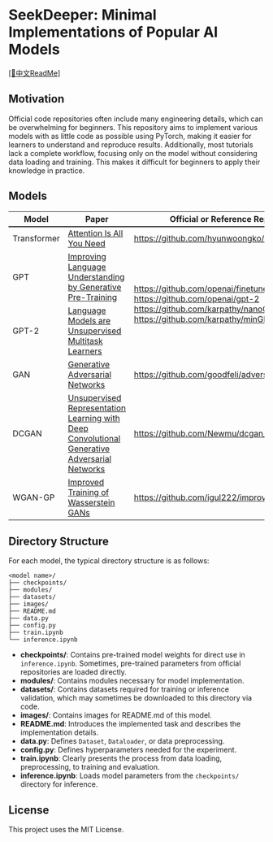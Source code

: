 # SeekDeeper: Minimal Implementations of Popular AI Models
[\[📖中文ReadMe\]](./README_zh.md)

## Motivation
Official code repositories often include many engineering details, which can be overwhelming for beginners. This repository aims to implement various models with as little code as possible using PyTorch, making it easier for learners to understand and reproduce results. Additionally, most tutorials lack a complete workflow, focusing only on the model without considering data loading and training. This makes it difficult for beginners to apply their knowledge in practice.

## Models
<table>
  <thead>
    <tr style="font-weight: bold; border-bottom: 2px solid">
      <th>Model</th>
      <th>Paper</th>
      <th>Official or Reference Repository</th>
    </tr>
  </thead>
  <tbody>
    <tr>
      <td>Transformer</td>
      <td><a href="https://arxiv.org/abs/1706.03762">Attention Is All You Need</a></td>
      <td><a href="https://github.com/hyunwoongko/transformer">https://github.com/hyunwoongko/transformer</a></td>
    </tr>
    <tr>
      <td>GPT</td>
      <td><a href="https://cdn.openai.com/research-covers/language-unsupervised/language_understanding_paper.pdf">Improving Language Understanding by Generative Pre-Training</a></td>
      <td rowspan=2><a href="https://github.com/openai/finetune-transformer-lm">https://github.com/openai/finetune-transformer-lm</a></br><a href="https://github.com/openai/gpt-2">https://github.com/openai/gpt-2</a></br><a href="https://github.com/karpathy/nanoGPT">https://github.com/karpathy/nanoGPT</a></br><a href="https://github.com/karpathy/minGPT">https://github.com/karpathy/minGPT</a></td>
    </tr>
    <tr>
      <td>GPT-2</td>
      <td><a href="https://cdn.openai.com/research-covers/language_models_are_unsupervised_multitask_learners.pdf">Language Models are Unsupervised Multitask Learners</a></td>
    </tr>
    <tr>
      <td>GAN</td>
      <td><a href="https://arxiv.org/abs/1406.2661">Generative Adversarial Networks</a></td>
      <td><a href="https://github.com/goodfeli/adversarial">https://github.com/goodfeli/adversarial</a></td>
    </tr>
    <tr>
      <td>DCGAN</td>
      <td><a href="https://arxiv.org/pdf/1511.06434">Unsupervised Representation Learning with Deep Convolutional Generative Adversarial Networks</a></td>
      <td><a href="https://github.com/Newmu/dcgan_code">https://github.com/Newmu/dcgan_code</a></td>
    </tr>
    <tr>
      <td>WGAN-GP</td>
      <td><a href="https://arxiv.org/pdf/1704.00028">Improved Training of Wasserstein GANs</a></td>
      <td><a href="https://github.com/igul222/improved_wgan_training">https://github.com/igul222/improved_wgan_training</a></td>
    </tr>
  </tbody>
</table>


## Directory Structure

For each model, the typical directory structure is as follows:

```
<model name>/
├── checkpoints/
├── modules/
├── datasets/
├── images/
├── README.md
├── data.py
├── config.py
├── train.ipynb
└── inference.ipynb
```

- **checkpoints/**: Contains pre-trained model weights for direct use in `inference.ipynb`. Sometimes, pre-trained parameters from official repositories are loaded directly.
- **modules/**: Contains modules necessary for model implementation.
- **datasets/**: Contains datasets required for training or inference validation, which may sometimes be downloaded to this directory via code.
- **images/**: Contains images for README.md of this model.
- **README.md**: Introduces the implemented task and describes the implementation details.
- **data.py**: Defines `Dataset`, `Dataloader`, or data preprocessing.
- **config.py**: Defines hyperparameters needed for the experiment.
- **train.ipynb**: Clearly presents the process from data loading, preprocessing, to training and evaluation.
- **inference.ipynb**: Loads model parameters from the `checkpoints/` directory for inference.

## License

This project uses the MIT License.
